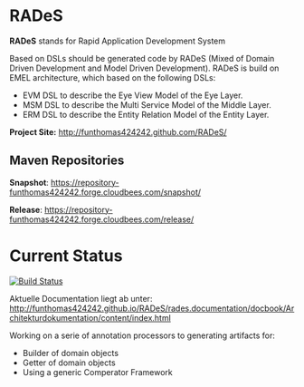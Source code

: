 RADeS
=====
**RADeS** stands for Rapid Application Development System

Based on DSLs should be generated code by RADeS (Mixed of Domain Driven Development and Model Driven Development).
RADeS is build on EMEL architecture, which based on the following DSLs:
 
 - EVM DSL to describe the Eye View Model of the Eye Layer. 
 - MSM DSL to describe the Multi Service Model of the Middle Layer.
 - ERM DSL to describe the Entity Relation Model of the Entity Layer.
 

**Project Site:** http://funthomas424242.github.com/RADeS/


Maven Repositories
------------------

**Snapshot**: https://repository-funthomas424242.forge.cloudbees.com/snapshot/

**Release**: https://repository-funthomas424242.forge.cloudbees.com/release/

Current Status
==============
[![Build Status](https://travis-ci.org/FunThomas424242/RADeS.svg?branch=master)](https://travis-ci.org/FunThomas424242/RADeS)

Aktuelle Documentation liegt ab unter: http://funthomas424242.github.io/RADeS/rades.documentation/docbook/Architekturdokumentation/content/index.html

Working on a serie of annotation processors to generating artifacts for:
* Builder of domain objects
* Getter of domain objects
* Using a generic Comperator Framework

